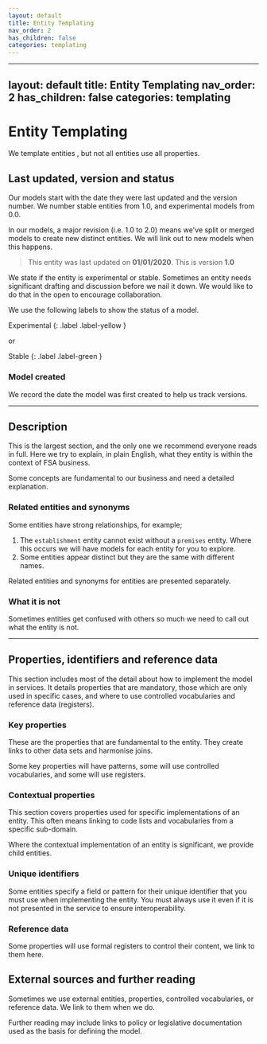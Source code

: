 ```yaml
---
layout: default
title: Entity Templating
nav_order: 2
has_children: false
categories: templating
---
```

---
layout: default
title: Entity Templating
nav_order: 2
has_children: false
categories: templating
---
# Entity Templating
We template entities , but not all entities use all properties.

## Last updated, version and status
Our models start with the date they were last updated and the version number. We number stable entities from 1.0, and experimental models from 0.0.

In our models, a major revision (i.e. 1.0 to 2.0) means we've split or merged models to create new distinct entities. We will link out to new models when this happens.

> This entity was last updated on **01/01/2020**. This is version **1.0**

We state if the entity is experimental or stable. Sometimes an entity needs significant drafting and discussion before we nail it down. We would like to do that in the open to encourage collaboration.

We use the following labels to show the status of a model.

Experimental
{: .label .label-yellow }

or

Stable
{: .label .label-green }

### Model created
We record the date the model was first created to help us track versions.

---

## Description
This is the largest section, and the only one we recommend everyone reads in full. Here we try to explain, in plain English, what they entity is within the context of FSA business.

Some concepts are fundamental to our business and need a detailed explanation.

### Related entities and synonyms
Some entities have strong relationships, for example;

1.  The `establishment` entity cannot exist without a `premises` entity. Where this occurs we will have models for each entity for you to explore.
2.  Some entities appear distinct but they are the same with different names.

Related entities and synonyms for entities are presented separately.

### What it is not
Sometimes entities get confused with others so much we need to call out what the entity is not.

---

## Properties, identifiers and reference data
This section includes most of the detail about how to implement the model in services. It details properties that are mandatory, those which are only used in specific cases, and where to use controlled vocabularies and reference data (registers).

### Key properties
These are the properties that are fundamental to the entity. They create links to other data sets and harmonise joins.

Some key properties will have patterns, some will use controlled vocabularies, and some will use registers.

### Contextual properties
This section covers properties used for specific implementations of an entity. This often means linking to code lists and vocabularies from a specific sub-domain.

Where the contextual implementation of an entity is significant, we provide child entities.

### Unique identifiers
Some entities specify a field or pattern for their unique identifier that you must use when implementing the entity. You must always use it even if it is not presented in the service to ensure interoperability.

### Reference data
Some properties will use formal registers to control their content, we link to them here.

## External sources and further reading
Sometimes we use external entities, properties, controlled vocabularies, or reference data. We link to them when we do.

Further reading may include links to policy or legislative documentation used as the basis for defining the model.
